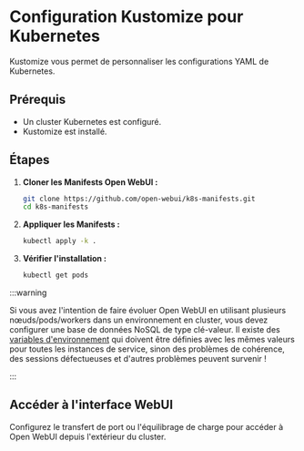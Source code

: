 
# Configuration Kustomize pour Kubernetes

Kustomize vous permet de personnaliser les configurations YAML de Kubernetes.

## Prérequis

- Un cluster Kubernetes est configuré.
- Kustomize est installé.

## Étapes

1. **Cloner les Manifests Open WebUI :**

   ```bash
   git clone https://github.com/open-webui/k8s-manifests.git
   cd k8s-manifests
   ```

2. **Appliquer les Manifests :**

   ```bash
   kubectl apply -k .
   ```

3. **Vérifier l'installation :**

   ```bash
   kubectl get pods
   ```

:::warning

Si vous avez l'intention de faire évoluer Open WebUI en utilisant plusieurs nœuds/pods/workers dans un environnement en cluster, vous devez configurer une base de données NoSQL de type clé-valeur.
Il existe des [variables d'environnement](https://docs.openwebui.com/getting-started/env-configuration/) qui doivent être définies avec les mêmes valeurs pour toutes les instances de service, sinon des problèmes de cohérence, des sessions défectueuses et d'autres problèmes peuvent survenir !

:::

## Accéder à l'interface WebUI

Configurez le transfert de port ou l'équilibrage de charge pour accéder à Open WebUI depuis l'extérieur du cluster.
